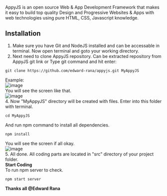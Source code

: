 AppyJS is an open source Web & App Development Framework that makes it easy to build top quality Design and Progressive Websites & Apps with web technologies using pure HTML, CSS, Javascript knowledge.

## Installation

1. Make sure you have Git and NodeJS installed and can be accessable in terminal. Now open terminal and goto your working directory.
3. Next need to clone AppyJS repository. Can be extracted repository from AppyJS git link or Type git command and hit enter:
```
git clone https://github.com/edward-rana/appyjs.git MyAppyJS
```
Example: <br/>
![image](https://github.com/edward-rana/appyjs/assets/82434266/7748f80a-7d93-4c88-9f44-c61c1af95fc3)
<br/>
You will see the screen like that. <br/>
![image](https://github.com/edward-rana/appyjs/assets/82434266/0480764d-09db-4b6e-bd42-8265e97bfcfa)
<br/>
4. Now "MyAppyJS" directory will be created with files. Enter into this folder with terminal.
```
cd MyAppyJS
```
And run npm command to install all dependencies.<br/>
```
npm install
```
You will see the screen if all okay. <br/>
![image](https://github.com/edward-rana/appyjs/assets/82434266/06bd3ef9-80d3-4949-9d78-be9cb9d7ce2c)
<br/>
5. All done. All coding parts are located in "src" directory of your project folder. <br/>
**Start Coding**
<br/>
To run npm server to check.
```
npm start server
```
**Thanks all @Edward Rana**

